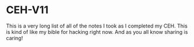 # CEH-V11
This is a very long list of all of the notes I took as I completed my CEH. This is kind of like my bible for hacking right now.
And as you all know sharing is caring!
